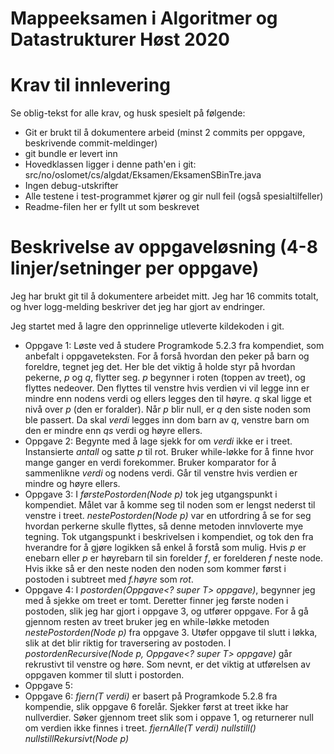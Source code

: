 # Mappeeksamen i Algoritmer og Datastrukturer Høst 2020

# Krav til innlevering

Se oblig-tekst for alle krav, og husk spesielt på følgende:

* Git er brukt til å dokumentere arbeid (minst 2 commits per oppgave, beskrivende commit-meldinger)	
* git bundle er levert inn
* Hovedklassen ligger i denne path'en i git: src/no/oslomet/cs/algdat/Eksamen/EksamenSBinTre.java
* Ingen debug-utskrifter
* Alle testene i test-programmet kjører og gir null feil (også spesialtilfeller)
* Readme-filen her er fyllt ut som beskrevet


# Beskrivelse av oppgaveløsning (4-8 linjer/setninger per oppgave)

Jeg har brukt git til å dokumentere arbeidet mitt. Jeg har 16 commits totalt, og hver logg-melding beskriver det jeg har gjort av endringer.

Jeg startet med å lagre den opprinnelige utleverte kildekoden i git.

* Oppgave 1: Løste ved å studere Programkode 5.2.3 fra kompendiet, som anbefalt i oppgaveteksten.
For å forså hvordan den peker på barn og foreldre, tegnet jeg det.
Her ble det viktig å holde styr på hvordan pekerne, _p_ og _q_, flytter seg.
_p_ begynner i roten (toppen av treet), og flyttes nedeover. Den flyttes til venstre hvis verdien vi vil legge inn er mindre enn nodens verdi og ellers legges den til høyre.
_q_ skal ligge et nivå over _p_ (den er foralder).
Når _p_ blir null, er _q_ den siste noden som ble passert. Da skal _verdi_ legges inn dom barn av _q_, venstre barn om den er mindre enn _qs_ verdi og høyre ellers.
* Oppgave 2: Begynte med å lage sjekk for om _verdi_ ikke er i treet.
Instansierte _antall_ og satte _p_ til rot.
Bruker while-løkke for å finne hvor mange ganger en verdi forekommer.
Bruker komparator for å sammenlikne _verdi_ og nodens verdi. 
Går til venstre hvis verdien er mindre og høyre ellers.
* Oppgave 3: I _førstePostorden(Node<T> p)_ tok jeg utgangspunkt i kompendiet. Målet var å komme seg til noden som er lengst nederst til venstre i treet.
_nestePostorden(Node<T> p)_ var en utfordring å se for seg hvordan perkerne skulle flyttes, så denne metoden innvloverte mye tegning.
Tok utgangspunkt i beskrivelsen i kompendiet, og tok den fra hverandre for å gjøre logikken så enkel å forstå som mulig.
Hvis _p_ er enebarn eller _p_ er høyrebarn til sin forelder _f_, er forelderen _f_ neste node.
Hvis ikke så er den neste noden den noden som kommer først i postoden i subtreet med _f.høyre_ som _rot_.
* Oppgave 4: I _postorden(Oppgave<? super T> oppgave)_, begynner jeg med å sjekke om treet er tomt. 
Deretter finner jeg første noden i postoden, slik jeg har gjort i oppgave 3, og utfører oppgave.
For å gå gjennom resten av treet bruker jeg en while-løkke metoden _nestePostorden(Node<T> p)_ fra oppgave 3.
Utøfer oppgave til slutt i løkka, slik at det blir riktig for traversering av postoden.
I _postordenRecursive(Node<T> p, Oppgave<? super T> oppgave)_ går rekrustivt til venstre og høre. 
Som nevnt, er det viktig at utførelsen av oppgaven kommer til slutt i postorden.
* Oppgave 5:
* Oppgave 6: _fjern(T verdi)_ er basert på Programkode 5.2.8 fra kompendie, slik oppgave 6 forelår.
Sjekker først at treet ikke har nullverdier.
Søker gjennom treet slik som i oppave 1, og returnerer null om verdien ikke finnes i treet.
_fjernAlle(T verdi)_
_nullstill()_
_nullstillRekursivt(Node<T> p)_